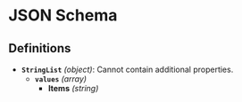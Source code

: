 # JSON Schema

## Definitions

- **`StringList`** *(object)*: Cannot contain additional properties.
  - **`values`** *(array)*
    - **Items** *(string)*
